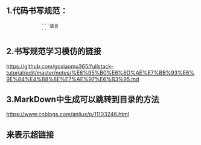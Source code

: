 ## 1.代码书写规范：
                 ```语言
                 ```
## 2.书写规范学习模仿的链接
https://github.com/goxiaomu365/fullstack-tutorial/edit/master/notes/%E6%95%B0%E6%8D%AE%E7%BB%93%E6%9E%84%E4%B8%8E%E7%AE%97%E6%B3%95.md

## 3.MarkDown中生成可以跳转到目录的方法
https://www.cnblogs.com/anliux/p/11103246.html

## []() 来表示超链接

